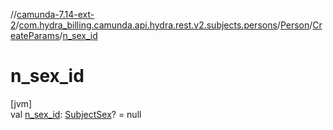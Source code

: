 //[camunda-7.14-ext-2](../../../../index.md)/[com.hydra_billing.camunda.api.hydra.rest.v2.subjects.persons](../../index.md)/[Person](../index.md)/[CreateParams](index.md)/[n_sex_id](n_sex_id.md)

# n_sex_id

[jvm]\
val [n_sex_id](n_sex_id.md): [SubjectSex](../../../com.hydra_billing.camunda.api.hydra.common_types/-subject-sex/index.md)? = null
